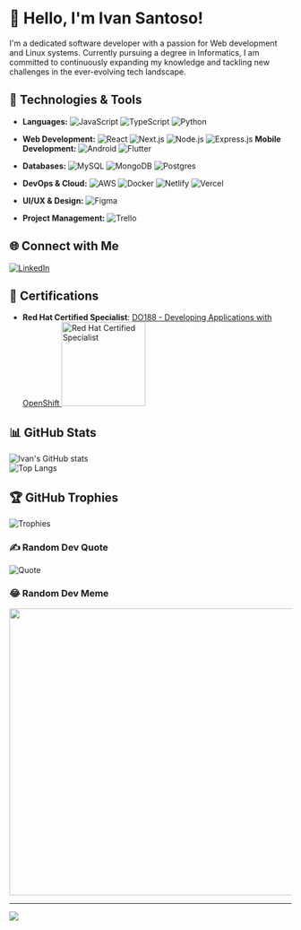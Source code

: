 # 👋 Hello, I'm Ivan Santoso!

I'm a dedicated software developer with a passion for Web development and Linux systems. Currently pursuing a degree in Informatics, I am committed to continuously expanding my knowledge and tackling new challenges in the ever-evolving tech landscape.

## 🔧 Technologies & Tools
- **Languages:**
  ![JavaScript](https://img.shields.io/badge/JavaScript-323330?style=for-the-badge&logo=javascript&logoColor=F7DF1E)
  ![TypeScript](https://img.shields.io/badge/TypeScript-007ACC?style=for-the-badge&logo=typescript&logoColor=white)
  ![Python](https://img.shields.io/badge/Python-3670A0?style=for-the-badge&logo=python&logoColor=ffdd54)
  
- **Web Development:**
  ![React](https://img.shields.io/badge/React-20232A?style=for-the-badge&logo=react&logoColor=61DAFB)
  ![Next.js](https://img.shields.io/badge/Next.js-000000?style=for-the-badge&logo=nextdotjs&logoColor=white)
  ![Node.js](https://img.shields.io/badge/Node.js-339933?style=for-the-badge&logo=nodedotjs&logoColor=white)
  ![Express.js](https://img.shields.io/badge/Express.js-404D59?style=for-the-badge)
  **Mobile Development:** ![Android](https://img.shields.io/badge/Android-3DDC84?logo=android&logoColor=white)
  ![Flutter](https://img.shields.io/badge/Flutter-02569B?logo=flutter&logoColor=fff)

- **Databases:**
  ![MySQL](https://img.shields.io/badge/MySQL-00000F?style=for-the-badge&logo=mysql&logoColor=white)
  ![MongoDB](https://img.shields.io/badge/MongoDB-4EA94B?style=for-the-badge&logo=mongodb&logoColor=white)
  ![Postgres](https://img.shields.io/badge/Postgres-%23316192.svg?logo=postgresql&logoColor=white)
  
- **DevOps & Cloud:**
  ![AWS](https://img.shields.io/badge/AWS-%23FF9900.svg?logo=amazon-web-services&logoColor=white)
  ![Docker](https://img.shields.io/badge/Docker-2496ED?logo=docker&logoColor=fff)
  ![Netlify](https://img.shields.io/badge/Netlify-%23000000.svg?logo=netlify&logoColor=#00C7B7)
  ![Vercel](https://img.shields.io/badge/Vercel-%23000000.svg?logo=vercel&logoColor=white)
  
- **UI/UX & Design:**
  ![Figma](https://img.shields.io/badge/Figma-%23F24E1E.svg?style=for-the-badge&logo=figma&logoColor=white)
  
- **Project Management:**
  ![Trello](https://img.shields.io/badge/Trello-0052CC?logo=trello&logoColor=fff)

## 🌐 Connect with Me
[![LinkedIn](https://img.shields.io/badge/LinkedIn-0077B5?style=for-the-badge&logo=linkedin&logoColor=white)](https://www.linkedin.com/in/ivan-santoso-53bb27223/)


## 🏅 Certifications
- **Red Hat Certified Specialist**: [DO188 - Developing Applications with OpenShift <img src="https://images.credly.com/size/680x680/images/272f17b3-2eb9-4e5f-aa3c-66c6b137fb27/image.png" alt="Red Hat Certified Specialist" width="150px">](https://www.redhat.com/en/services/certification/do188)

## 📊 GitHub Stats
![Ivan's GitHub stats](https://github-readme-stats.vercel.app/api?username=mcpe500&show_icons=true&theme=radical&hide_border=false)<br/>
![Top Langs](https://github-readme-stats.vercel.app/api/top-langs/?username=mcpe500&theme=radical&hide_border=false&layout=compact)

## 🏆 GitHub Trophies
![Trophies](https://github-trophies.vercel.app/?username=mcpe500&theme=radical&no-frame=false&no-bg=false&margin-w=4)

### ✍️ Random Dev Quote
![Quote](https://quotes-github-readme.vercel.app/api?type=vertical&theme=radical)

### 😂 Random Dev Meme
<img src="https://random-memer.herokuapp.com/" width="512px"/>

---

[![](https://visitcount.itsvg.in/api?id=mcpe500&icon=0&color=0)](https://visitcount.itsvg.in)
